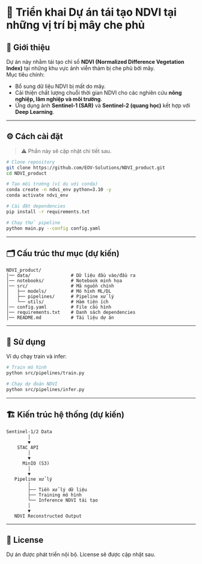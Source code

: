 # 🌱 Triển khai Dự án tái tạo NDVI tại những vị trí bị mây che phủ

## 📌 Giới thiệu
Dự án này nhằm tái tạo chỉ số **NDVI (Normalized Difference Vegetation Index)** tại những khu vực ảnh viễn thám bị che phủ bởi mây.  
Mục tiêu chính:
- Bổ sung dữ liệu NDVI bị mất do mây.
- Cải thiện chất lượng chuỗi thời gian NDVI cho các nghiên cứu **nông nghiệp, lâm nghiệp và môi trường**.
- Ứng dụng ảnh **Sentinel-1 (SAR)** và **Sentinel-2 (quang học)** kết hợp với **Deep Learning**.

---

## ⚙️ Cách cài đặt

> ⚠️ Phần này sẽ cập nhật chi tiết sau.

```bash
# Clone repository
git clone https://github.com/EOV-Solutions/NDVI_product.git
cd NDVI_product

# Tạo môi trường (ví dụ với conda)
conda create -n ndvi_env python=3.10 -y
conda activate ndvi_env

# Cài đặt dependencies
pip install -r requirements.txt

# Chạy thử pipeline
python main.py --config config.yaml
```

---

## 🗂️ Cấu trúc thư mục (dự kiến)

```plaintext
NDVI_product/
│── data/               # Dữ liệu đầu vào/đầu ra
│── notebooks/          # Notebook minh họa
│── src/                # Mã nguồn chính
│   ├── models/         # Mô hình ML/DL
│   ├── pipelines/      # Pipeline xử lý
│   └── utils/          # Hàm tiện ích
│── config.yaml         # File cấu hình
│── requirements.txt    # Danh sách dependencies
│── README.md           # Tài liệu dự án
```

---

## 🚀 Sử dụng

Ví dụ chạy train và infer:

```bash
# Train mô hình
python src/pipelines/train.py   

# Chạy dự đoán NDVI
python src/pipelines/infer.py   
```

---

## 🏗️ Kiến trúc hệ thống (dự kiến)

```plaintext
Sentinel-1/2 Data 
        │
        ▼
    STAC API 
        │
        ▼
      MinIO (S3)
        │
        ▼
   Pipeline xử lý
        │
        ├── Tiền xử lý dữ liệu
        ├── Training mô hình
        └── Inference NDVI tái tạo
        │
        ▼
   NDVI Reconstructed Output
```

---

## 📄 License

Dự án được phát triển nội bộ. License sẽ được cập nhật sau.

